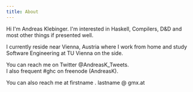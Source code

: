 ```yaml
---
title: About
---
```


Hi I'm Andreas Klebinger. I'm interested in Haskell, Compilers, D&D and most other things if presented well.

I currently reside near Vienna, Austria where I work from home
and study Software Engineering at TU Vienna on the side.

You can reach me on Twitter @AndreasK_Tweets.  
I also frequent #ghc on freenode (AndreasK).

You can also reach me at firstname . lastname @ gmx.at
